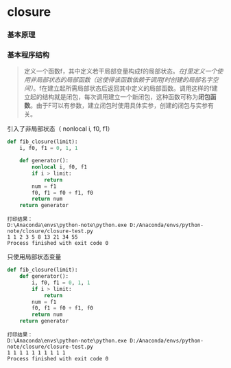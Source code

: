 # closure

### 基本原理

### 基本程序结构
>   定义一个函数f，其中定义若干局部变量构成f的局部状态。_在f里定义一个使用非局部状态的局部函数（这使得该函数依赖于调用f时创建的局部名字空间）_。f在建立起所需局部状态后返回其中定义的局部函数。调用这样的f建立起的结构就是闭包，每次调用建立一个新闭包，这种函数可称为**闭包函数**。由于F可以有参数，建立闭包时使用具体实参，创建的闭包与实参有关。

引入了非局部状态（ nonlocal i, f0, f1）
```python
def fib_closure(limit):
    i, f0, f1 = 0, 1, 1

    def generator():
        nonlocal i, f0, f1
        if i > limit:
            return
        num = f1
        f0, f1 = f0 + f1, f0
        return num
    return generator
```
```
打印结果：
D:\Anaconda\envs\python-note\python.exe D:/Anaconda/envs/python-note/closure/closure-test.py
1 1 2 3 5 8 13 21 34 55 
Process finished with exit code 0
```

只使用局部状态变量
```python
def fib_closure(limit):
    def generator():
        i, f0, f1 = 0, 1, 1
        if i > limit:
            return
        num = f1
        f0, f1 = f0 + f1, f0
        return num
    return generator
```
```
打印结果：
D:\Anaconda\envs\python-note\python.exe D:/Anaconda/envs/python-note/closure/closure-test.py
1 1 1 1 1 1 1 1 1 1 
Process finished with exit code 0
```
